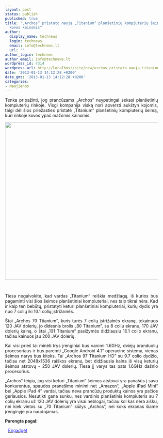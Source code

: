 ```yaml
---
layout: post
status: publish
published: true
title: "„Archos“ pristato naują „Titanium“ planšetinių kompiuterių šeimą, rinkoje
  kovos kainomis"
author:
  display_name: technews
  login: technews
  email: info@technews.lt
  url: ''
author_login: technews
author_email: info@technews.lt
wordpress_id: 7314
wordpress_url: http://localhost/site/new/archos_pristato_nauja_titanium_plansetiniu_kompiuteriu_seima_rinkoje_kovos_kainomis/
date: '2013-01-13 14:12:28 +0200'
date_gmt: '2013-01-13 14:12:28 +0200'
categories:
- Naujienos
---
```

<p style="text-align:justify">Tenka pripažinti, jog prancūzams „Archos“ neypatingai sekasi planšetinių kompiuterių rinkoje. Visgi kompanija viską nori apversti aukštyn kojomis, taigi dėl šios priežasties pristatė „Titanium“ planšetinių kompiuterių šeimą, kuri rinkoje kovos ypač mažomis kainomis.</p>
<p style="text-align:center"> <a target="blank" href="http://www.technologijos.lt/upload/image/n/technologijos/it/S-30523/archosti.jpg"><img alt="" src="http://www.technologijos.lt/upload/image/n/technologijos/it/S-30523/1-archosti.jpg" style="width: 520px;" /></a></p>
<div style="text-align:center"> <strong></strong><br/><em></em></div>
<div style="text-align:justify"><!--[if gte mso 9]><![endif]--><!--[if gte mso 9]><xml></p>
<p>  Normal<br />
  0</p>
<p>  false<br />
  false<br />
  false</p>
<p>  EN-US<br />
  X-NONE<br />
  X-NONE</p>
<p></xml><![endif]--><!--[if gte mso 9]><![endif]--><!--[if gte mso 10]></p>
<style>
 /* Style Definitions */<br />
 table.MsoNormalTable<br />
	{mso-style-name:"Table Normal";<br />
	mso-style-parent:"";<br />
	line-height:115%;<br />
	font-size:11.0pt;"Calibri","sans-serif";}<br />
</style>
<p><![endif]--></p>
<p><span>Tiesa negalvokite, kad vardas &bdquo;Titanium&ldquo; reiškia medžiagą, iš kurios bus pagaminti visi šios šeimos planšetiniai kompiuteriai, nes taip tikrai nėra. Kad ir kaip ten bebūtų, pristatyti keturi planšetiniai kompiuteriai, kurių dydis yra nuo 7 colių iki 10.1 colių įstrižainės.</span></p>
<p><span>Štai &bdquo;Archos 70 Titanium&rdquo;, kuris turės 7 colių įstrižainės ekraną, tekainuos 120 JAV dolerių, jo didesnis brolis &bdquo;80 Titanium&rdquo;, su 8 coliu ekranu, 170 JAV dolerių kainą, o štai &bdquo;101 Titanium&ldquo; pasižymės didžiausiu 10.1 colio ekranu, tačiau kainuos jau 200 JAV dolerių.</span></p>
<p><span>Kai visi prieš tai minėti trys įrenginiai bus varomi 1.6GHz, dviejų branduolių procesoriaus ir bus paremti &bdquo;Google Android 4.1&ldquo; operacine sistema, vienas šeimos narys bus kitoks. Tai &bdquo;Archos 97 Titanium HD&rdquo; su 9.7 colio dydžio, tačiau net 2048x1536 raiškos ekranu, bet didžiausia kaina iš visų keturių šeimos atstovų - 250 JAV dolerių. Tiesa jį varys tas pats 1.6GHz dažnio procesorius.</span></p>
<p><span>&bdquo;Archos&ldquo; teigia, jog visi keturi &bdquo;Titanium&ldquo; šeimos atstovai yra panašūs į savo konkurentus, spaudos pranešime minimi net &bdquo;Amazon&ldquo;, &bdquo;Apple iPad Mini&ldquo; bei &bdquo;Apple iPad 4&rdquo; vardai, tačiau neva prancūzų produktų kainos yra pačios geriausios. Nesutikti gana sunku, nes vardinis planšetinis kompiuteris su </span>7 <span>colių ekranu už </span>120 JAV <span>dolerių yra visai neblogai, tačiau kol kas nėra aišku, nei kiek vietos su &bdquo;</span>70 Titanium&rdquo;<span> siūlys &bdquo;Archos&ldquo;, nei koks ekranas šiame įrenginyje yra naudojamas.</span></p>
</div>
<p><strong>Parengta pagal:</strong></p>
<p style="margin:0px 0px 0px 10px"><a target="blank" href="http://www.engadget.com/2013/01/10/archos-titanium-line/"><span style="color:#2E2EFE">Engadget</span></a></p>
